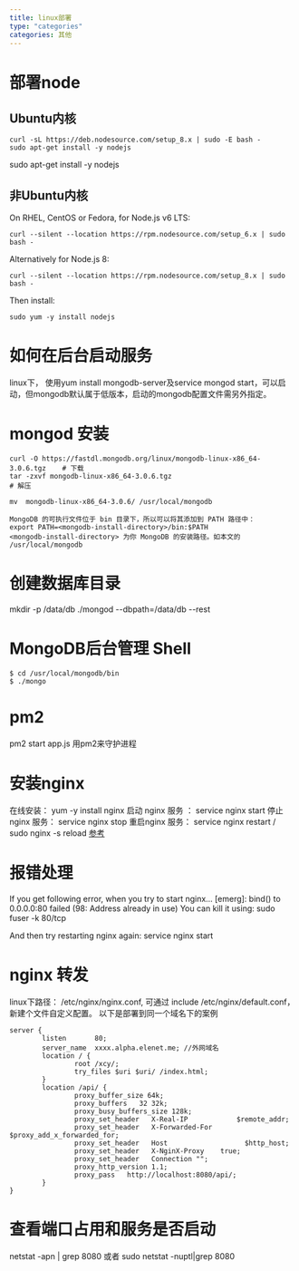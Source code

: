 ```yaml
---
title: linux部署
type: "categories"
categories: 其他
---
```


# 部署node
## Ubuntu内核
```
curl -sL https://deb.nodesource.com/setup_8.x | sudo -E bash -
sudo apt-get install -y nodejs
```

sudo apt-get install -y nodejs
## 非Ubuntu内核
On RHEL, CentOS or Fedora, for Node.js v6 LTS:
```
curl --silent --location https://rpm.nodesource.com/setup_6.x | sudo bash -
```
Alternatively for Node.js 8:
```
curl --silent --location https://rpm.nodesource.com/setup_8.x | sudo bash -
```
Then install:
```
sudo yum -y install nodejs
```

# 如何在后台启动服务
linux下， 使用yum install mongodb-server及service mongod start，可以启动，但mongodb默认属于低版本，启动的mongodb配置文件需另外指定。

# mongod 安装
```
curl -O https://fastdl.mongodb.org/linux/mongodb-linux-x86_64-3.0.6.tgz    # 下载
tar -zxvf mongodb-linux-x86_64-3.0.6.tgz                                   # 解压

mv  mongodb-linux-x86_64-3.0.6/ /usr/local/mongodb 

MongoDB 的可执行文件位于 bin 目录下，所以可以将其添加到 PATH 路径中：
export PATH=<mongodb-install-directory>/bin:$PATH
<mongodb-install-directory> 为你 MongoDB 的安装路径。如本文的 /usr/local/mongodb
```
# 创建数据库目录

mkdir -p /data/db
./mongod --dbpath=/data/db --rest

# MongoDB后台管理 Shell
```
$ cd /usr/local/mongodb/bin
$ ./mongo
```

# pm2
pm2 start app.js  用pm2来守护进程

# 安装nginx
在线安装： yum -y install nginx
启动 nginx 服务 ： service nginx start
停止nginx 服务： service nginx stop
重启nginx 服务： service nginx restart    / sudo nginx -s reload
[参考](https://segmentfault.com/a/1190000007116797)

# 报错处理
If you get following error, when you try to start nginx…
[emerg]: bind() to 0.0.0.0:80 failed (98: Address already in use)
You can kill it using:
sudo fuser -k 80/tcp

And then try restarting nginx again:
service nginx start
# nginx 转发
linux下路径： /etc/nginx/nginx.conf, 可通过 include /etc/nginx/default.conf， 新建个文件自定义配置。
以下是部署到同一个域名下的案例
```
server {
        listen       80;
        server_name  xxxx.alpha.elenet.me; //外网域名
        location / {
                root /xcy/;
                try_files $uri $uri/ /index.html;
        }
        location /api/ {
                proxy_buffer_size 64k;
                proxy_buffers   32 32k;
                proxy_busy_buffers_size 128k;
                proxy_set_header   X-Real-IP            $remote_addr;
                proxy_set_header   X-Forwarded-For  $proxy_add_x_forwarded_for;
                proxy_set_header   Host                   $http_host;
                proxy_set_header   X-NginX-Proxy    true;
                proxy_set_header   Connection "";
                proxy_http_version 1.1;
                proxy_pass   http://localhost:8080/api/;
        }
}
```

# 查看端口占用和服务是否启动
netstat -apn | grep 8080
或者 sudo netstat -nuptl|grep 8080
